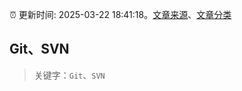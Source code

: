 :alarm_clock: 更新时间: 2025-03-22 18:41:18。[文章来源](/README.md)、[文章分类](/TAGS.md)

## Git、SVN


> 关键字：`Git`、`SVN`



